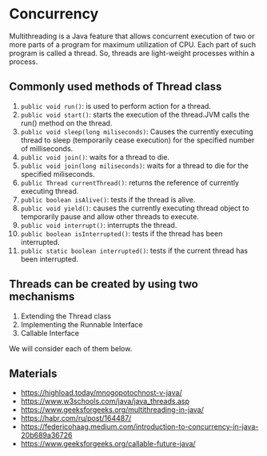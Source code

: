 
# Concurrency

Multithreading is a Java feature that allows concurrent execution of two or more parts of a program for maximum utilization of CPU. Each part of such program is called a thread. So, threads are light-weight processes within a process.

## Commonly used methods of Thread class

1. `public void run()`: is used to perform action for a thread.
2. `public void start()`: starts the execution of the thread.JVM calls the run() method on the thread.
3. `public void sleep(long miliseconds)`: Causes the currently executing thread to sleep (temporarily cease execution) for the specified number of milliseconds.
4. `public void join()`: waits for a thread to die.
5. `public void join(long miliseconds)`: waits for a thread to die for the specified miliseconds.
6. `public Thread currentThread()`: returns the reference of currently executing thread.
7. `public boolean isAlive()`: tests if the thread is alive.
8. `public void yield()`: causes the currently executing thread object to temporarily pause and allow other threads to execute.
9. `public void interrupt()`: interrupts the thread.
10. `public boolean isInterrupted()`: tests if the thread has been interrupted.
11. `public static boolean interrupted()`: tests if the current thread has been interrupted.

## Threads can be created by using two mechanisms
1. Extending the Thread class
2. Implementing the Runnable Interface
3. Callable Interface

We will consider each of them below.

## Materials
* https://highload.today/mnogopotochnost-v-java/
* https://www.w3schools.com/java/java_threads.asp
* https://www.geeksforgeeks.org/multithreading-in-java/
* https://habr.com/ru/post/164487/
* https://federicohaag.medium.com/introduction-to-concurrency-in-java-20b689a36726
* https://www.geeksforgeeks.org/callable-future-java/